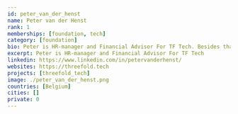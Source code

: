 ```yaml
---
id: peter_van_der_henst
name: Peter van der Henst
rank: 1
memberships: [foundation, tech]
category: [foundation]
bio: Peter is HR-manager and Financial Advisor For TF Tech. Besides that Peter is an entrepreneur active in the world of start-ups and scale-ups for about 8 years now. Next to running the best business center in Belgium, where he lets companies grow and develop themselves, he is Kristof’s financial guy for several interesting projects in Belgium, Spain & Egypt. Co-Founder fell in love with Threefold I believe in equal chances for everyone across the globe.
excerpt: Peter is HR-manager and Financial Advisor For TF Tech
linkedin: https://www.linkedin.com/in/petervanderhenst/
websites: https://threefold.tech
projects: [threefold_tech]
image: ./peter_van_der_henst.png
countries: [Belgium]
cities: []
private: 0
---
```

